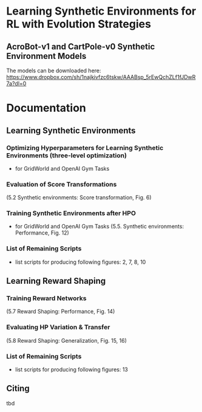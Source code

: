 # Learning Synthetic Environments for RL with Evolution Strategies

## AcroBot-v1 and CartPole-v0 Synthetic Environment Models
The models can be downloaded here: https://www.dropbox.com/sh/1najkivfzc6tskw/AAABsp_5rEwQchZLf1fJDwR7a?dl=0

# Documentation

## Learning Synthetic Environments

### Optimizing Hyperparameters for Learning Synthetic Environments (three-level optimization)
- for GridWorld and OpenAI Gym Tasks

### Evaluation of Score Transformations
(5.2 Synthetic environments: Score transformation, Fig. 6)

### Training Synthetic Environments after HPO
- for GridWorld and OpenAI Gym Tasks
(5.5. Synthetic environments: Performance, Fig. 12)

### List of Remaining Scripts
- list scripts for producing following figures: 2, 7, 8, 10


## Learning Reward Shaping

### Training Reward Networks
(5.7 Reward Shaping: Performance, Fig. 14)

### Evaluating HP Variation & Transfer 
(5.8 Reward Shaping: Generalization, Fig. 15, 16) 

### List of Remaining Scripts
- list scripts for producing following figures: 13







## Citing
tbd
